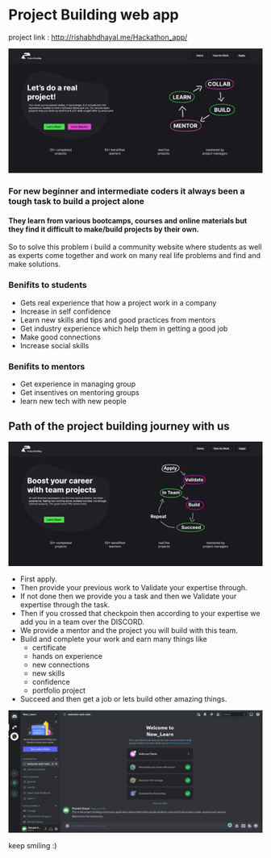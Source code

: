 # Project Building web app

project link : http://rishabhdhayal.me/Hackathon_app/

![Home Page Of Application](Home-page.jpg "Home Page Of The Web Application")

### For new beginner and intermediate coders it always been a tough task to build a project alone

#### They learn from various bootcamps, courses and online materials but they find it difficult to make/build projects by their own.

So to solve this problem i build a community website where students as well as experts come together and work on many real life problems and find and make solutions.

### Benifits to students
- Gets real experience that how a project work in a company
- Increase in self confidence 
- Learn new skills and tips and good practices from mentors
- Get industry experience which help them in getting a good job
- Make good connections
- Increase social skills

### Benifits to mentors
- Get experience in managing group
- Get insentives on mentoring groups
- learn new tech with new people


## Path of the project building journey with us 

![Path Page Of Application](path-ss.jpg "Path Page Of The Web Application")

- First apply.
- Then provide your previous work to Validate your expertise through.
- If not done then we provide you a task and then we Validate your expertise through the task.
- Then if you crossed that checkpoin then according to your expertise we add you in a team over the DISCORD.
- We provide a mentor and the project you will build with this team.
- Build and complete your work and earn many things like
     - certificate
     - hands on experience
     - new connections
     - new skills
     - confidence
     - portfolio project
 - Succeed and then get a job or lets build other amazing things.



![Path Page Of Application](discord.svg "Path Page Of The Web Application")

keep smiling :)

